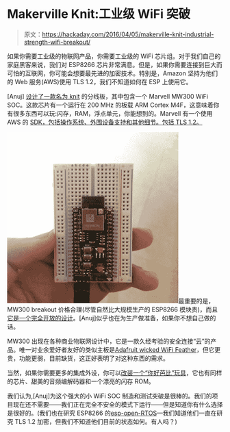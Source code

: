 # Makerville Knit:工业级 WiFi 突破

> 原文：<https://hackaday.com/2016/04/05/makerville-knit-industrial-strength-wifi-breakout/>

如果你需要工业级的物联网产品，你需要工业级的 WiFi 芯片组。对于我们自己的家庭黑客来说，我们对 ESP8266 芯片非常满意。但是，如果你需要连接到巨大而可怕的互联网，你可能会想要最先进的加密技术。特别是，Amazon 坚持为他们的 Web 服务(AWS)使用 TLS 1.2，我们不知道如何在 ESP 上使用它。

[Anuj] [设计了一款名为 knit](https://makerville.io/knit/) 的分线板，其中包含一个 Marvell MW300 WiFi SOC。这款芯片有一个运行在 200 MHz 的板载 ARM Cortex M4F，这意味着你有很多东西可以玩:闪存，RAM，浮点单元，你能想到的。Marvell 有一个使用 AWS 的 [SDK，包括操作系统、外围设备支持和其他细节。包括 TLS 1.2。](https://github.com/marvell-iot/aws_starter_sdk/)

![Cd_tjKoWwAApnU9_thumbnail](img/3d90a555f3c8b40eca5a55b6f7cae2ce.png)最重要的是，MW300 breakout 价格合理(尽管自然比大规模生产的 ESP8266 模块贵)，而且[它是一个完全开放的设计](https://github.com/Makerville/knit)。[Anuj]似乎也在为生产做准备，如果你不想自己做的话。

MW300 出现在各种商业物联网设计中，它是一款久经考验的安全连接“云”的产品。唯一对业余爱好者友好的类似主板是[Adafruit wicked WiFi Feather](https://www.adafruit.com/products/3056?utm_source=youtube&utm_medium=videodescrip&utm_campaign=newproducts)，但它更贵，功能更弱，目前缺货，这正好表明了对这种东西的需求。

当然，如果你需要更多的集成外设，你可以[改装一个“你好芭比”玩具](http://hackaday.com/2015/11/24/hello-barbie-records-your-children/)，它也有同样的芯片、甜美的音频编解码器和一个漂亮的闪存 ROM。

我们认为,[Anuj]为这个强大的小 WiFi SOC 制造和测试突破是很棒的。我们的项目现在还不需要——我们正在完全不安全的模式下运行——但是知道你有什么选择是很好的。(我们也在研究 ESP8266 的[esp-open-RTOS](https://github.com/SuperHouse/esp-open-rtos)—我们知道他们一直在研究 TLS 1.2 加密，但我们不知道他们目前的状态如何。有人吗？)